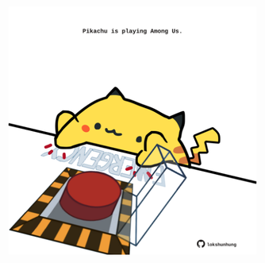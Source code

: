 <!-- built at 17/04/2021, 07:11:11 UTC -->
<p align="center">
  <img width="500" height="500" src="./ReadmeImage.svg">
</p>
